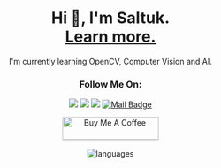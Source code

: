 <h1 align="center">Hi 👋, I'm Saltuk. <br> <a href="http://saltukozelgul.github.io">Learn more.</a></h1>




<p align="center">I'm currently learning OpenCV, Computer Vision and AI. </p>

<h3 align="center"> Follow Me On: </h3>
  
<div align="center">
  
[![](https://img.shields.io/badge/linkedin-%230077B5.svg?&style=for-the-badge&logo=linkedin&logoColor=white)](https://www.linkedin.com/in/saltukozelgul/)
[![](https://img.shields.io/badge/Instagram-E4405F?style=for-the-badge&logo=instagram&logoColor=white)](https://www.instagram.com/saltukozelgul/)
[![](https://img.shields.io/badge/YouTube-FF0000?style=for-the-badge&logo=youtube&logoColor=white)](https://www.youtube.com/channel/UCMifPLEtxztl5zZaLau1jIQ)
[![Mail Badge](https://img.shields.io/badge/saltukozelgul@gmail.com-c14438?style=for-the-badge&logo=Gmail&logoColor=white&link=mailto:saltukozelgul@gmail.com)](mailto:saltukozelgul@gmail.com)

</div>
  


<p align="center">
  <a href="https://www.buymeacoffee.com/saltukozelgul" target="_blank"><img src="https://www.buymeacoffee.com/assets/img/custom_images/orange_img.png" alt="Buy Me A Coffee" style="height: 41px !important;width: 174px !important;box-shadow: 0px 3px 2px 0px rgba(190, 190, 190, 0.5) !important;-webkit-box-shadow: 0px 3px 2px 0px rgba(190, 190, 190, 0.5) !important;" ></a>
  <br><br>
  <img src="https://github-readme-stats.vercel.app/api/top-langs?username=saltukozelgul&theme=radical&show_icons=true&cache_seconds=1800&locale=en&layout=compact" alt="languages" />
</p>
